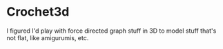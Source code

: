 # Crochet3d
I figured I'd play with force directed graph stuff in 3D to model stuff that's not flat, like amigurumis, etc.
